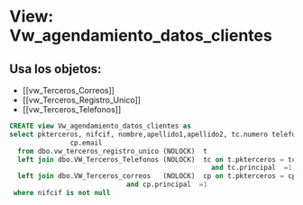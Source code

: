 # View: Vw_agendamiento_datos_clientes

## Usa los objetos:
- [[vw_Terceros_Correos]]
- [[vw_Terceros_Registro_Unico]]
- [[vw_Terceros_Telefonos]]

```sql
CREATE view Vw_agendamiento_datos_clientes as
select pkterceros, nifcif, nombre,apellido1,apellido2, tc.numero telefono,  
			   cp.email
  from dbo.vw_terceros_registro_unico (NOLOCK)	t                                                               
  left join dbo.VW_Terceros_Telefonos (NOLOCK)	tc on t.pkterceros = tc.PkFkTerceros 
	                                              and tc.principal  =1
  left join dbo.VW_Terceros_correos   (NOLOCK)  cp on t.pkterceros = cp.PkFkTerceros 
                             and cp.principal  =1
 where nifcif is not null

```
